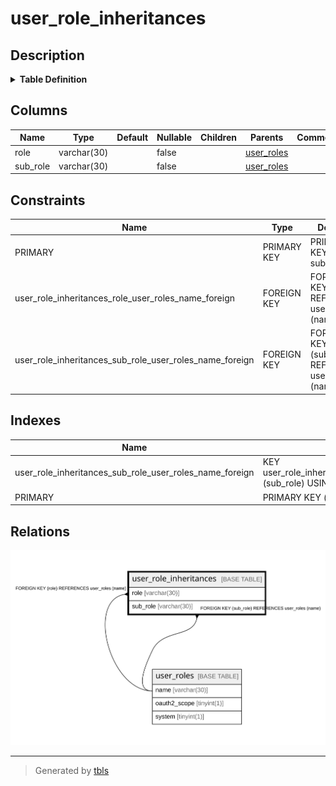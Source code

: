 # user_role_inheritances

## Description

<details>
<summary><strong>Table Definition</strong></summary>

```sql
CREATE TABLE `user_role_inheritances` (
  `role` varchar(30) NOT NULL,
  `sub_role` varchar(30) NOT NULL,
  PRIMARY KEY (`role`,`sub_role`),
  KEY `user_role_inheritances_sub_role_user_roles_name_foreign` (`sub_role`),
  CONSTRAINT `user_role_inheritances_role_user_roles_name_foreign` FOREIGN KEY (`role`) REFERENCES `user_roles` (`name`) ON DELETE CASCADE ON UPDATE CASCADE,
  CONSTRAINT `user_role_inheritances_sub_role_user_roles_name_foreign` FOREIGN KEY (`sub_role`) REFERENCES `user_roles` (`name`) ON DELETE CASCADE ON UPDATE CASCADE
) ENGINE=InnoDB DEFAULT CHARSET=utf8mb4
```

</details>

## Columns

| Name | Type | Default | Nullable | Children | Parents | Comment |
| ---- | ---- | ------- | -------- | -------- | ------- | ------- |
| role | varchar(30) |  | false |  | [user_roles](user_roles.md) |  |
| sub_role | varchar(30) |  | false |  | [user_roles](user_roles.md) |  |

## Constraints

| Name | Type | Definition |
| ---- | ---- | ---------- |
| PRIMARY | PRIMARY KEY | PRIMARY KEY (role, sub_role) |
| user_role_inheritances_role_user_roles_name_foreign | FOREIGN KEY | FOREIGN KEY (role) REFERENCES user_roles (name) |
| user_role_inheritances_sub_role_user_roles_name_foreign | FOREIGN KEY | FOREIGN KEY (sub_role) REFERENCES user_roles (name) |

## Indexes

| Name | Definition |
| ---- | ---------- |
| user_role_inheritances_sub_role_user_roles_name_foreign | KEY user_role_inheritances_sub_role_user_roles_name_foreign (sub_role) USING BTREE |
| PRIMARY | PRIMARY KEY (role, sub_role) USING BTREE |

## Relations

![er](user_role_inheritances.svg)

---

> Generated by [tbls](https://github.com/k1LoW/tbls)
